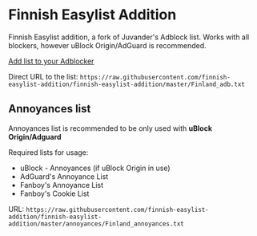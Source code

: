 # Finnish Easylist Addition

Finnish Easylist addition, a fork of Juvander's Adblock list. Works with all blockers, however uBlock Origin/AdGuard is recommended.

[Add list to your Adblocker](https://finnish-easylist-addition.github.io/)

Direct URL to the list: `https://raw.githubusercontent.com/finnish-easylist-addition/finnish-easylist-addition/master/Finland_adb.txt`

## Annoyances list

Annoyances list is recommended to be only used with **uBlock Origin/Adguard**

Required lists for usage:

* uBlock - Annoyances (if uBlock Origin in use)
* AdGuard's Annoyance List
* Fanboy's Annoyance List
* Fanboy's Cookie List

URL: `https://raw.githubusercontent.com/finnish-easylist-addition/finnish-easylist-addition/master/annoyances/Finland_annoyances.txt`
